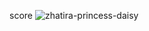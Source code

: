 score 
![zhatira-princess-daisy](https://github.com/user-attachments/assets/ed487bf0-18e2-42c5-bf03-8ec8227fd543)
